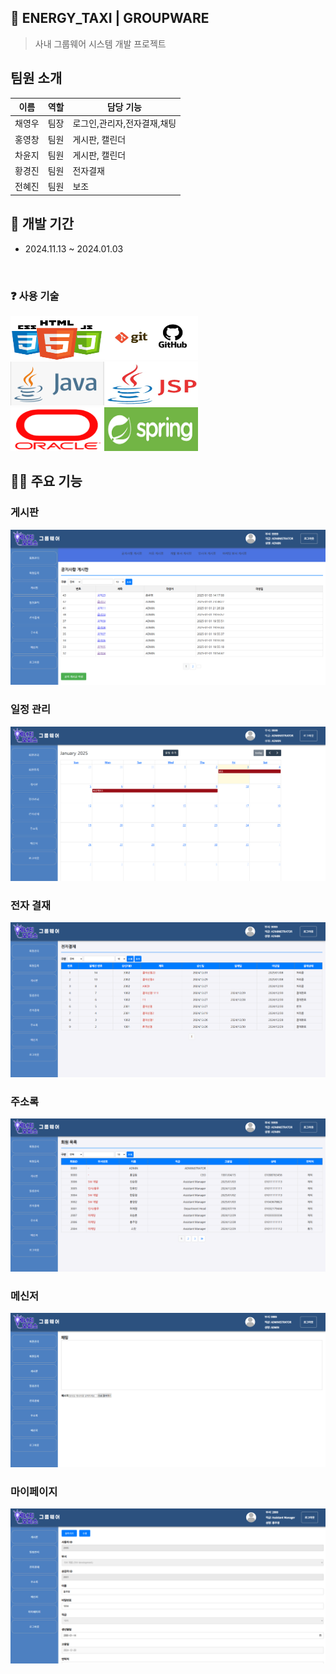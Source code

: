 ## 🙌 ENERGY_TAXI | GROUPWARE
>사내 그룹웨어 시스템 개발 프로젝트


## 팀원 소개
| 이름  | 역할 | 담당 기능           |
|-----|----|-----------------|
| 채영우 | 팀장 | 로그인,관리자,전자결재,채팅 |
| 홍영창 | 팀원 | 게시판, 캘린더        |
| 차윤지 | 팀원 | 게시판, 캘린더        |
| 황경진 | 팀원 | 전자결재            |
| 전혜진 | 팀원 | 보조              |

## 📅 개발 기간
- 2024.11.13 ~ 2024.01.03
<br>            

  
### ❓ 사용 기술
<img src="img/front.png" width="150" height="70" /><img src="img/GIT.jpg" width="150" height="70" />    
<img src="img/javaimg.png" width="150" height="70" /><img src="img/jsp.png" width="150" height="70" />    
<img src="img/oracle.png" width="150" height="70" /><img src="img/spring.png" width="150" height="70" />    

## 🙋‍♀️ 주요 기능
### 게시판
![게시판.png](img%2F%EA%B2%8C%EC%8B%9C%ED%8C%90.png)
### 일정 관리
![캘린더.png](img%2F%EC%BA%98%EB%A6%B0%EB%8D%94.png)
### 전자 결재
![전자결재.png](img%2F%EC%A0%84%EC%9E%90%EA%B2%B0%EC%9E%AC.png)
### 주소록
![회원목록.png](img%2F%ED%9A%8C%EC%9B%90%EB%AA%A9%EB%A1%9D.png)
### 메신저
![채팅.png](img%2F%EC%B1%84%ED%8C%85.png)
### 마이페이지
![마이페이지.png](img%2F%EB%A7%88%EC%9D%B4%ED%8E%98%EC%9D%B4%EC%A7%80.png)
